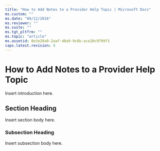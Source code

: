 ```yaml
---
title: "How to Add Notes to a Provider Help Topic | Microsoft Docs"
ms.custom: ""
ms.date: "09/12/2016"
ms.reviewer: ""
ms.suite: ""
ms.tgt_pltfrm: ""
ms.topic: "article"
ms.assetid: 8e3e28a9-2aaf-40a9-9c6b-ace20c9799f3
caps.latest.revision: 4
---
```

# How to Add Notes to a Provider Help Topic

Insert introduction here.

## Section Heading

Insert section body here.

### Subsection Heading

Insert subsection body here.
